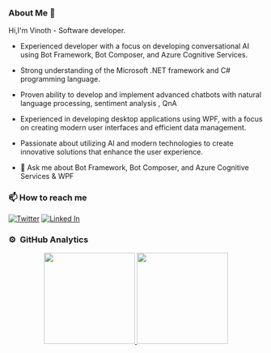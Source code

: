 ### About Me 👋

Hi,I'm Vinoth - Software developer.

- Experienced developer with a focus on developing conversational AI using Bot Framework, Bot Composer, and Azure Cognitive Services.
- Strong understanding of the Microsoft .NET framework and C# programming language.
- Proven ability to develop and implement advanced chatbots with natural language processing, sentiment analysis , QnA 
- Experienced in developing desktop applications using WPF, with a focus on creating modern user interfaces and efficient data management.
- Passionate about utilizing AI and modern technologies to create innovative solutions that enhance the user experience.

- 💬 Ask me about Bot Framework, Bot Composer, and Azure Cognitive Services & WPF


### 📫 How to reach me

[![Twitter](https://img.shields.io/badge/follow-@VinothRajendran-blue?style=flat-square&logo=twitter&labelColor=00000 "Twitter")](https://twitter.com/vinothrajendran "Twitter") 
[![Linked In](https://img.shields.io/badge/connect-VinothRajendran-green?style=flat-square&logo=linkedin&labelColor=3f729b "Linked In")](https://www.linkedin.com/in/rmvinoth "Linked In")

### ⚙️ &nbsp;GitHub Analytics

<p align="center">
<a href="https://github.com/rvinothrajendran">
  <img height="180em" src="https://github-readme-stats.vercel.app/api?username=rvinothrajendran&show_icons=true&theme=tokyonight"/>
  <img height="180em" src="https://github-readme-stats-eight-theta.vercel.app/api/top-langs/?username=rvinothrajendran&layout=compact&langs_count=8&theme=algolia"/>
</a>
</p>

<!--
**rvinothrajendran/rvinothrajendran** is a ✨ _special_ ✨ repository because its `README.md` (this file) appears on your GitHub profile.

Here are some ideas to get you started:

- 🔭 I’m currently working on ...
- 🌱 I’m currently learning ...
- 👯 I’m looking to collaborate on ...
- 🤔 I’m looking for help with ...
- 💬 Ask me about ...
- 📫 How to reach me: ...
- 😄 Pronouns: ...
- ⚡ Fun fact: ...
-->
